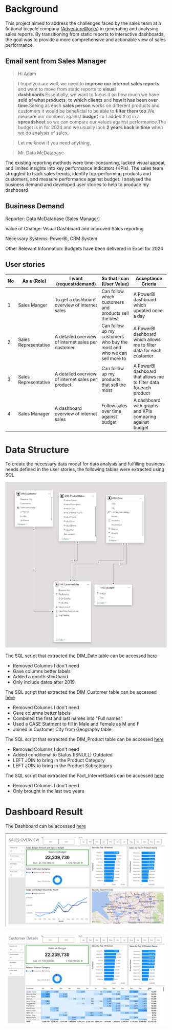 # Background

This project aimed to address the challenges faced by the sales team at a fictional bicycle company ([AdventureWorks](https://learn.microsoft.com/en-us/sql/samples/adventureworks-install-configure?view=sql-server-ver15&tabs=ssms)) in generating and analysing sales reports. By transitioning from static reports to interactive dashboards, the goal was to provide a more comprehensive and actionable view of sales performance.

## Email sent from Sales Manager

>Hi Adam

>I hope you are well, we need to **improve our internet sales reports** and want to move from static reports to **visual dashboards**.Essentially, we want to focus it on how much we have **sold of what products**, **to which clients** and **how it has been over time**.Seeing as each **sales person** works on different products and customers it would be beneficial to be able to **filter them too**.We measure our numbers against **budget** so I added that in a **spreadsheet** so we can compare our values against performance.The budget is in for 2024 and we usually look **2 years back in time** when we do analysis of sales.

>Let me know if you need anything, 

>Mr. Data McDatabase

The existing reporting methods were time-consuming, lacked visual appeal, and limited insights into key performance indicators (KPIs). The sales team struggled to track sales trends, identify top-performing products and customers, and measure performance against budget. I analysed the business demand and developed user stories to help to produce my dashboard

## Business Demand

Reporter: Data McDatabase (Sales Manager)

Value of Change: Visual Dashboard and improved Sales reporting 

Necessary Systems: PowerBI, CRM System

Other Relevant Information:  Budgets have been delivered in Excel for 2024

## User stories

| No | As a (Role) | I want (request/demand) | So that I can (User Value) | Acceptance Crieria |
| --- | --- | --- | --- | --- |
| 1 | Sales Manger | To get a dashboard overview of internet sales | Can follow which customers and products sell the best | A PowerBI dashboard which updated once a day |
| 2 | Sales Representative | A detailed overview of internet sales per customer | Can follow up my customers who buy the most and who we can sell more to | A PowerBI dashboard which allows me to filter data for each customer |
| 3 | Sales Representative | A detailed overview of internet sales per product | Can follow up my products that sell the most | A PowerBI dashboard that allows me to filter data for each product  |
| 4 | Sales Manager | A dashboard overview of internet sales | Follow sales over time against budget | A dashboard with graphs and KPIs comparing against budget |

# Data Structure 
To create the necessary data model for data analysis and fulfilling business needs defined in the user stories, the following tables were extracted using SQL

![ERD](ERD.png)

The SQL script that extracted the DIM_Date table can be accessed [here](https://github.com/adam-grove/Sales-Dashboard-PowerBI-SQL/blob/main/SQL%20Scripts/DIM_Date_cleaned.sql)
* Removed Columns I don't need 
* Gave columns better labels
* Added a month shorthand 
* Only include dates after 2019

The SQL script that extracted the DIM_Customer table can be accessed [here](https://github.com/adam-grove/Sales-Dashboard-PowerBI-SQL/blob/main/SQL%20Scripts/DIM_Customer_cleaned.sql)
* Removed Columns I don't need
* Gave columns better labels
* Combined the first and last names into "Full names"
* Used a CASE Statment to fill in Male and Female as M and F
* Joined in Customer City from Geography table

The SQL script that extracted the DIM_Product table can be accessed [here](https://github.com/adam-grove/Sales-Dashboard-PowerBI-SQL/blob/main/SQL%20Scripts/DIM_ProductStatus_cleaned.sql)
* Removed Columns I don't need
* Added conditional to Status (ISNULL) Outdated
* LEFT JOIN to bring in the Product Category
* LEFT JOIN to bring in the Product Subcategory

The SQL script that extracted the Fact_InternetSales can be accessed [here](https://github.com/adam-grove/Sales-Dashboard-PowerBI-SQL/blob/main/SQL%20Scripts/FACT_InternetSales_cleaned.sql)
* Removed Columns I don't need
* Only brought in the last two years 

# Dashboard Result
The Dashboard can be accessed [here](https://app.powerbi.com/groups/me/reports/491d0a92-7580-48b0-b498-e7f753eef59e?pbi_source=desktop) 

![Sales Overview](Sales_Overview.png)

![Customer Details](Customer_Details.png)
